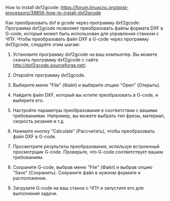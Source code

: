 How to install dxf2gcode:
    https://forum.linuxcnc.org/post-processors/39856-how-to-install-dxf2gcode

Как преобразовать dxf в gcode через программу dxf2gcode:
Программа dxf2gcode позволяет преобразовать файлы формата DXF в G-code, который может быть использован для управления станком с ЧПУ. Чтобы преобразовать файл DXF в G-code через программу dxf2gcode, следуйте этим шагам:

1. Установите программу dxf2gcode на ваш компьютер. Вы можете скачать программу dxf2gcode с сайта http://dxf2gcode.sourceforge.net/.

2. Откройте программу dxf2gcode.

3. Выберите меню "File" (Файл) и выберите опцию "Open" (Открыть).

4. Найдите файл DXF, который вы хотите преобразовать в G-code, и выберите его.

5. Настройте параметры преобразования в соответствии с вашими требованиями. Например, вы можете выбрать тип фрезы, материал, скорость резания и т.д.

6. Нажмите кнопку "Calculate" (Рассчитать), чтобы преобразовать файл DXF в G-code.

7. Просмотрите результаты преобразования, используя встроенный просмотрщик G-code. Проверьте, что G-code соответствует вашим требованиям.

8. Сохраните G-code, выбрав меню "File" (Файл) и выбрав опцию "Save" (Сохранить). Сохраните файл в нужном формате и расположении.

9. Загрузите G-code на ваш станок с ЧПУ и запустите его для выполнения задачи.
